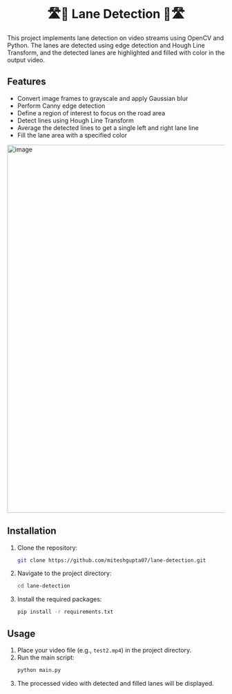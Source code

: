 <div align="center">
<h1> 🛣️🚗 Lane Detection 🚗🛣️ </h1>
</div>
This project implements lane detection on video streams using OpenCV and Python. The lanes are detected using edge detection and Hough Line Transform, and the detected lanes are highlighted and filled with color in the output video.

## Features

- Convert image frames to grayscale and apply Gaussian blur
- Perform Canny edge detection
- Define a region of interest to focus on the road area
- Detect lines using Hough Line Transform
- Average the detected lines to get a single left and right lane line
- Fill the lane area with a specified color


<img width="852" alt="image" src="https://github.com/miteshgupta07/Lane-Detection-Using-Computer-Vision/assets/111682782/11f05f8e-aca9-48d3-98d0-e71d8f5c0987">



## Installation

1. Clone the repository:
    ```sh
    git clone https://github.com/miteshgupta07/lane-detection.git
    ```
2. Navigate to the project directory:
    ```sh
    cd lane-detection
    ```
3. Install the required packages:
    ```sh
    pip install -r requirements.txt
    ```

## Usage

1. Place your video file (e.g., `test2.mp4`) in the project directory.
2. Run the main script:
    ```sh
    python main.py
    ```
3. The processed video with detected and filled lanes will be displayed.

